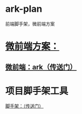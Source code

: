 # ark-plan
前端脚手架，微前端方案

# [微前端方案：](https://github.com/sadrun/ark/tree/master/packages/ark)
  [微前端：ark（传送门）](https://github.com/sadrun/ark/tree/master/packages/ark)
---
# 项目脚手架工具

[脚手架：（传送门）](https://github.com/sadrun/ark/tree/master/packages/ark-cli)



